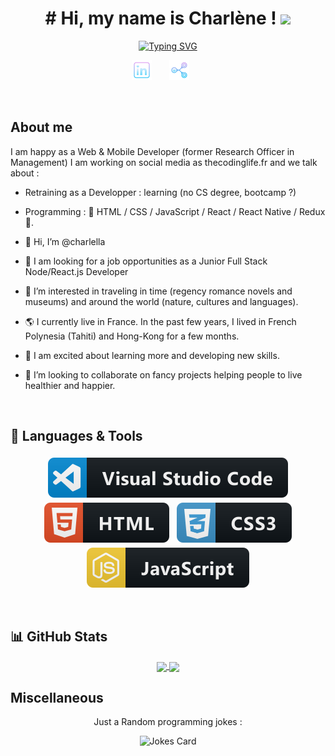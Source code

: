 <!-- Introduction -->
<h1 align="center">
# Hi, my name is Charlène !
  <img src="https://media.giphy.com/media/hvRJCLFzcasrR4ia7z/giphy.gif" width="28">
</h1>

<!-- Typing SVG by DenverCoder1 - https://github.com/DenverCoder1/readme-typing-svg -->
<p align="center">
  <a href="https://git.io/typing-svg"><img src="https://readme-typing-svg.demolab.com?font=Jet+Brains&size=22&duration=2500&pause=1250&color=D90DF7&center=true&vCenter=true&width=635&lines=I+am+a+Junior+Full-Stack+Web+%26+App+Developper;I+have+a+PhD+in+Innovation+%26+Project+Management;7%2B+years+in+Higher+Education+and+Research;3%2B+years+of+consulting+experience" alt="Typing SVG" /></a>
<p align="center">
  <a href="https://www.linkedin.com/in/charl%C3%A8ne-hoareau-0ab5b55b/"><img width="32px" alt="Linkedin" title="Linkedin"  src="https://github.com/charlella/charlella/blob/main/Resources/social_logo/linkedin_purple.svg"/></a>
  &#8287;&#8287;&#8287;&#8287;&#8287;
  <a href="mailto:charlene.hoareau@outlook.com"><img width="32px" alt="Email" title="Email" src="https://github.com/charlella/charlella/blob/main/Resources/social_logo/email_purple.svg"></a>
  &#8287;&#8287;&#8287;&#8287;&#8287;

</p>

<br/>

## About me

I am happy as a Web & Mobile Developer (former Research Officer in Management)
I am working on social media as thecodinglife.fr and we talk about :
- Retraining as a Developper : learning (no CS degree, bootcamp ?)
- Programming : 🚀 HTML / CSS / JavaScript / React / React Native / Redux 🚀.


- 👋  Hi, I’m @charlella
- 🔭  I am looking for a job opportunities as a Junior Full Stack Node/React.js Developer 
- 👀  I’m interested in traveling in time (regency romance novels and museums) and around the world (nature, cultures and languages).
- 🌎  I currently live in France. In the past few years, I lived in French Polynesia (Tahiti) and Hong-Kong for a few months.
- 🌱  I am excited about learning more and developing new skills.
- 💞️  I’m looking to collaborate on fancy projects helping people to live healthier and happier.
<br>

## 🚧 Languages & Tools

<p align="center">
  <!-- Tools icons by @mikecodesdotnet :  https://github.com/MikeCodesDotNET/ColoredBadges -->
  <img src="https://github.com/charlella/charlella/blob/main/Resources/languages_logo/visualstudio_logo.svg" alt="vscode" style="vertical-align:top; margin:4px">
<!--    <img src="https://github.com/charlella/charlella/blob/main/Resources/languages_logo/bash_logo.svg" alt="bash" style="vertical-align:top; margin:4px">
  <img src="https://github.com/charlella/charlella/blob/main/Resources/languages_logo/docker_logo.svg" alt="docker" style="vertical-align:top; margin:4px">  -->
  <img src="https://github.com/charlella/charlella/blob/main/Resources/languages_logo/html_logo.svg" alt="html" style="vertical-align:top; margin:4px">
  <img src="https://github.com/charlella/charlella/blob/main/Resources/languages_logo/css3_logo.svg" alt="css3" style="vertical-align:top; margin:4px">
  <img src="https://github.com/charlella/charlella/blob/main/Resources/languages_logo/js_logo.svg" alt="js" style="vertical-align:top; margin:4px">
<!--  <img src="https://github.com/charlella/charlella/blob/main/Resources/languages_logo/react_logo.svg" alt="react" style="vertical-align:top; margin:4px">
  <img src="https://github.com/charlella/charlella/blob/main/Resources/languages_logo/nodejs_logo.svg" alt="nodejs" style="vertical-align:top; margin:4px">
  <img src="https://github.com/charlella/charlella/blob/main/Resources/languages_logo/codewars_logo.svg" alt="codewars" style="vertical-align:top; margin:4px">  -->
  

  
</p>

<br>

## 📊 GitHub Stats

<div align="center">
<!-- GitHub Stats tools by @anuraghazra : https://github.com/anuraghazra/github-readme-stats  -->
<a href="https://github.com/charlella/charlella">
  <img align="center" src="https://github-readme-stats.vercel.app/api?username=charlella&show_icons=true&line_height=27&theme=synthwave"/>
</a>
<a href="https://github.com/charlella/charlella">
  <img align="center" src="https://github-readme-stats.vercel.app/api/top-langs/?username=charlella&langs_count=3&theme=synthwave" />
</a>
</div>



## Miscellaneous

<!-- Random jokes by @ABSphreak : https://github.com/ABSphreak/readme-jokes -->
<p align="center">Just a Random programming jokes :</p>

<div align="center"><img src="https://readme-jokes.vercel.app/api" alt="Jokes Card" /></div>


<!---
charlella/charlella is a ✨ special ✨ repository because its `README.md` (this file) appears on your GitHub profile.
You can click the Preview link to take a look at your changes.
--->
